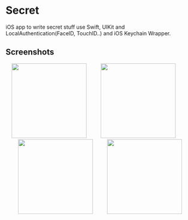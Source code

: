 # Secret

iOS app to write secret stuff use Swift, UIKit and LocalAuthentication(FaceID, TouchID..) and iOS Keychain Wrapper.

## Screenshots

<div align="center">
  
<img src="https://user-images.githubusercontent.com/60781548/137709048-2c102980-eaf3-4519-820e-b5361515b6ad.png" width="200"></img>
<img width="30"></img>
<img src="https://user-images.githubusercontent.com/60781548/137709060-ccf4b37e-c310-4deb-91ae-53561a7b3507.png" width="200"></img>
<img width="30"></img>
<img src="https://user-images.githubusercontent.com/60781548/137709064-df0379dc-5c59-42d8-928e-127056a68cc5.png" width="200"></img>
<img width="30"></img>
<img src="https://user-images.githubusercontent.com/60781548/137709073-17a588b8-15ab-4754-bcf1-8db14a3b48a1.png" width="200"></img>

</div>
